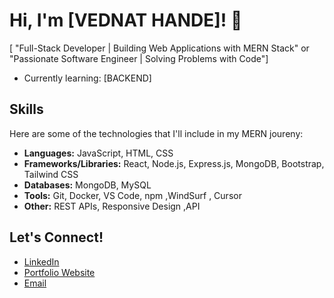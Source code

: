 # Hi, I'm [VEDNAT HANDE]! 👋


[ "Full-Stack Developer | Building Web Applications with MERN Stack" or "Passionate Software Engineer | Solving Problems with Code"]

*   Currently learning: [BACKEND]

## Skills

Here are some of the technologies that I'll include in my MERN joureny:

*   **Languages:** JavaScript, HTML, CSS
*   **Frameworks/Libraries:** React, Node.js, Express.js, MongoDB, Bootstrap, Tailwind CSS
*   **Databases:** MongoDB, MySQL
*   **Tools:** Git, Docker, VS Code, npm ,WindSurf , Cursor
*   **Other:** REST APIs, Responsive Design ,API


## Let's Connect!

*   [LinkedIn]([www.linkedin.com/in/vedant-hande-a205a62b])
*   [Portfolio Website](https://vedantportfoliowebsite.vercel.app/)
*   [Email]([vedanthande453@gmail.com])

